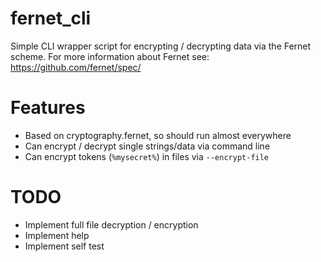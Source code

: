 # fernet_cli
Simple CLI wrapper script for encrypting / decrypting data via the Fernet scheme.
For more information about Fernet see: https://github.com/fernet/spec/

# Features
* Based on cryptography.fernet, so should run almost everywhere
* Can encrypt / decrypt single strings/data via command line
* Can encrypt tokens (```%mysecret%```) in files via ```--encrypt-file```

# TODO
* Implement full file decryption / encryption
* Implement help
* Implement self test
